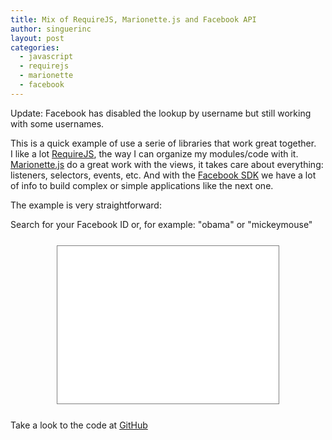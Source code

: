 ```yaml
---
title: Mix of RequireJS, Marionette.js and Facebook API
author: singuerinc
layout: post
categories:
  - javascript
  - requirejs
  - marionette
  - facebook
---
```


Update: Facebook has disabled the lookup by username but still working with some usernames.

This is a quick example of use a serie of libraries that work great together.<br/>I like a lot <a href="https://requirejs.org" target="\_blank">RequireJS</a>, the way I can organize my modules/code with it. <a href="https://marionettejs.com/">Marionette.js</a> do a great work with the views, it takes care about everything: listeners, selectors, events, etc. And with the <a href="https://developers.facebook.com/docs/javascript" target="\_blank">Facebook SDK</a> we have a lot of info to build complex or simple applications like the next one.

The example is very straightforward:

Search for your Facebook ID or, for example: "obama" or "mickeymouse"

<iframe src="/static/code/labs/require-marionette-facebook/index.html"  style="border: 1px solid grey;width: 354px;height: 252px;margin: 25px auto;display: block;"></iframe>

Take a look to the code at <a href="https://github.com/singuerinc/blog/tree/master/static/code/labs/require-marionette-facebook" target="_blank">GitHub</a>
